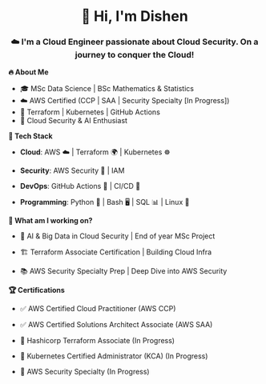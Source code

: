 <h1 align="center"> 👋 Hi, I'm Dishen </h1>
<h3 align="center"> ☁️ I'm a Cloud Engineer passionate about Cloud Security. On a journey to conquer the Cloud! </h2>

**🔥 About Me**
- 🎓 MSc Data Science | BSc Mathematics & Statistics
- ☁️ AWS Certified (CCP | SAA | Security Specialty [In Progress])
- 🔧 Terraform | Kubernetes | GitHub Actions
- 🔐 Cloud Security & AI Enthusiast

**🔧 Tech Stack**

- **Cloud**: AWS ☁️ | Terraform 🌍 | Kubernetes ☸️

- **Security**: AWS Security 🔐  | IAM

- **DevOps**: GitHub Actions 🤖 | CI/CD 🚀

- **Programming**: Python 🐍 | Bash 🖥️ | SQL 📊 | Linux 🤖

**📌 What am I working on?**

- 🧠 AI & Big Data in Cloud Security | End of year MSc Project

- 🏗 Terraform Associate Certification | Building Cloud Infra

- 📚 AWS Security Specialty Prep | Deep Dive into AWS Security


**🏆 Certifications**

- ✅ AWS Certified Cloud Practitioner (AWS CCP)

- ✅ AWS Certified Solutions Architect Associate (AWS SAA)

- 🔄 Hashicorp Terraform Associate (In Progress)

- 🔄 Kubernetes Certified Administrator (KCA) (In Progress)

- 🔄 AWS Security Specialty (In Progress)


<!--
**19-Dee/19-Dee** is a ✨ _special_ ✨ repository because its `README.md` (this file) appears on your GitHub profile.

Here are some ideas to get you started:

- 🔭 I’m currently working on ...
- 🌱 I’m currently learning ...
- 👯 I’m looking to collaborate on ...
- 🤔 I’m looking for help with ...
- 💬 Ask me about ...
- 📫 How to reach me: ...
- 😄 Pronouns: ...
- ⚡ Fun fact: ...
-->

